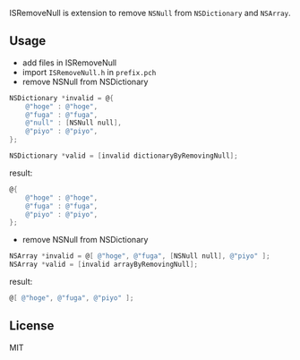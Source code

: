 ISRemoveNull is extension to remove `NSNull` from `NSDictionary` and `NSArray`.  

## Usage

- add files in ISRemoveNull
- import `ISRemoveNull.h` in `prefix.pch`
- remove NSNull from NSDictionary

```objectivec
NSDictionary *invalid = @{
    @"hoge" : @"hoge",
    @"fuga" : @"fuga",
    @"null" : [NSNull null],
    @"piyo" : @"piyo",
};

NSDictionary *valid = [invalid dictionaryByRemovingNull];
```

result:

```objectivec
@{
    @"hoge" : @"hoge",
    @"fuga" : @"fuga",
    @"piyo" : @"piyo",
};
```

- remove NSNull from NSDictionary

```objectivec
NSArray *invalid = @[ @"hoge", @"fuga", [NSNull null], @"piyo" ];
NSArray *valid = [invalid arrayByRemovingNull];
```

result:

```objectivec
@[ @"hoge", @"fuga", @"piyo" ];
```

## License

MIT
